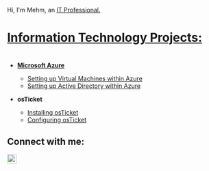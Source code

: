 Hi, I'm Mehm, an <a href="https://linkedin.com/in/mehmedalija-hacimic">IT Professional.

<h1>Information Technology Projects:<h1></h1>

- <b>Microsoft Azure</b>
  - [Setting up Virtual Machines within Azure](https://github.com/mehmhacimic/VirtualMachineSetup)
  - [Setting up Active Directory within Azure](https://github.com/mehmhacimic/Active-Directory-Setup)

- <b>osTicket</b> 
  - [Installing osTicket](https://github.com/mehmhacimic/osTicket-installation)
  - [Configuring osTicket](https://github.com/mehmhacimic/osTicket-Configuration)

<h2>Connect with me:</h2>

[<img align="left" alt="Josh | LinkedIn" width="22px" src="https://cdn.jsdelivr.net/npm/simple-icons@v3/icons/linkedin.svg" />][linkedin]



[linkedin]: https://linkedin.com/in/mehmedalija-hacimic
